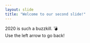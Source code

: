 ```yaml
---
layout: slide
title: "Welcome to our second slide!"
---
```

2020 is such a buzzkill. :bomb: </br>
Use the left arrow to go back!
